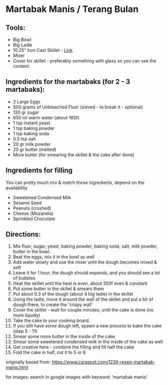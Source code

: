 Martabak Manis / Terang Bulan
=============================

## Tools:

  * Big Bowl
  * Big Ladle 
  * 10.25" Iron Cast Skillet - [Link](https://smile.amazon.com/gp/product/B00006JSUA)
  * Mixer
  * Cover for skillet - preferably something with glass so you can see the content.

## Ingredients for the martabaks (for 2 - 3 martabaks):
  * 2 Large Eggs
  * 500 grams of Unbleached Fluor (sieved - to break it - optional)
  * 120 gr sugar
  * 650 ml warm water (about 165f)
  * 1 tsp instant yeast
  * 1 tsp baking powder
  * 1 tsp baking soda
  * 0.5 tsp salt
  * 20 gr milk powder
  * 20 gr butter (melted)
  * More butter (for smearing the skillet & the cake after done)

## Ingredients for filling
You can pretty much mix & match these ingredients, depend on the availability
  * Sweetened Condensed Milk
  * Sesame Seed
  * Peanuts (crushed)
  * Cheese (Mozarella)
  * Sprinkled Chocolate


## Directions:
  1. Mix fluor, sugar, yeast, baking powder, baking soda, salt, milk powder, butter in the bowl.
  2. Beat the eggs, mix it in the bowl as well
  3. Add water slowly and use the mixer until the dough becomes mixed & soft
  4. Leave it for 1 hour, the dough should expands, and you should see a lot of bubbles
  5. Heat the skillet until the heat is even, about 350f even & constant
  6. Put some butter in the skillet & smears them
  7. Put about 0.3 of the dough (about 4 big ladle) in the skillet
  8. Using the ladle, move it around the wall of the skillet and put a bit of dough there, to create the 'crispy wall'
  9. Cover the skillet - wait for couple minutes, until the cake is done (no more liquidy)
  10. Take the cake to your cooking board. 
  11. If you still have some dough left, spawn a new process to bake the cake (step 5 - 11)
  12. Smear some more butter in the inside of the cake
  13. Smear some sweetened condensed milk in the inside of the cake as well
  14. Get creative here - combine the filling and fill half the cake
  15. Fold the cake in half, cut it to 5 or 6 


originally based from: https://www.caraspot.com/1239-resep-martabak-manis.html

for images: search in google images with keyword: 'martabak manis'
